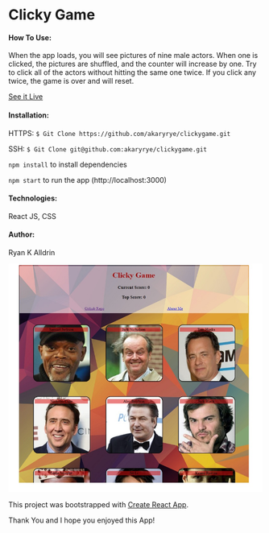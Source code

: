 # Clicky Game

#### How To Use:
When the app loads, you will see pictures of nine male actors.  When one is clicked, the pictures are shuffled, and the counter will increase by one.  Try to click all of the actors without hitting the same one twice.  If you click any twice, the game is over and will reset.

[See it Live](https://akaryrye.github.io/clickygame/)


#### Installation:
HTTPS:   `$ Git Clone https://github.com/akaryrye/clickygame.git`

SSH:   `$ Git Clone git@github.com:akaryrye/clickygame.git`

`npm install` to install dependencies

`npm start` to run the app (http://localhost:3000)


#### Technologies:
React JS, CSS


#### Author:
Ryan K Alldrin


![imgage](clickygame.jpg)

This project was bootstrapped with [Create React App](https://github.com/facebook/create-react-app).

Thank You and I hope you enjoyed this App!
